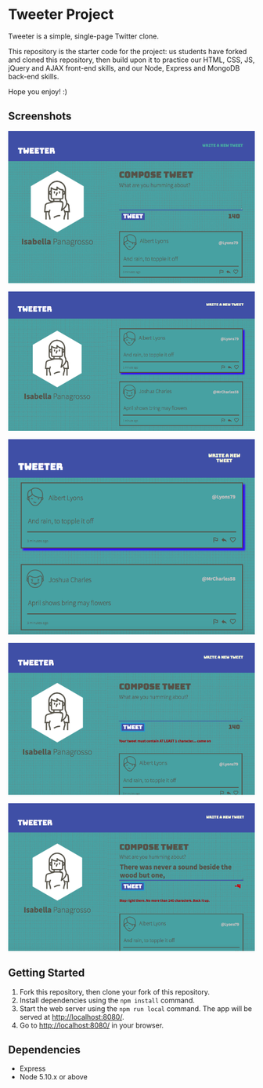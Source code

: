 # Tweeter Project

Tweeter is a simple, single-page Twitter clone.

This repository is the starter code for the project: us students have forked and cloned this repository, then build upon it to practice our HTML, CSS, JS, jQuery and AJAX front-end skills, and our Node, Express and MongoDB back-end skills.

Hope you enjoy! :)

## Screenshots 

!["Hovering over the compose tweet button with 1025px screen"](https://github.com/izzybella12/tweeter/blob/master/docs/hovering-over-compose-tweet-1024.png?raw=true)

!["Hovering over a tweet with 1025px screen"](https://github.com/izzybella12/tweeter/blob/master/docs/hovering-over-tweet-1024.png?raw=true)

!["Hovering over a tweet with 768px screen"](https://github.com/izzybella12/tweeter/blob/master/docs/hovering-over-tweet-768.png?raw=true)

!["Error message when client tries to submit a tweet with no words"](https://github.com/izzybella12/tweeter/blob/master/docs/error-no-words-submitted-1024.png?raw=true)

!["Error message when client tires to submit a tweet with too many words"](https://github.com/izzybella12/tweeter/blob/master/docs/error-over-140-words-submitted-1024.png?raw=true)

## Getting Started

1. Fork this repository, then clone your fork of this repository.
2. Install dependencies using the `npm install` command.
3. Start the web server using the `npm run local` command. The app will be served at <http://localhost:8080/>.
4. Go to <http://localhost:8080/> in your browser.

## Dependencies

- Express
- Node 5.10.x or above
